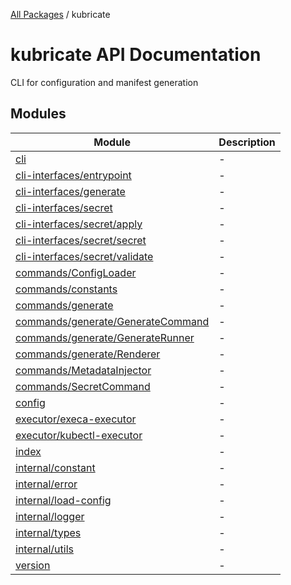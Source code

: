 [All Packages](../index.md) / kubricate

# kubricate API Documentation

CLI for configuration and manifest generation

## Modules

| Module | Description |
| ------ | ------ |
| [cli](cli/index.md) | - |
| [cli-interfaces/entrypoint](cli-interfaces/entrypoint/index.md) | - |
| [cli-interfaces/generate](cli-interfaces/generate/index.md) | - |
| [cli-interfaces/secret](cli-interfaces/secret/index.md) | - |
| [cli-interfaces/secret/apply](cli-interfaces/secret/apply/index.md) | - |
| [cli-interfaces/secret/secret](cli-interfaces/secret/secret/index.md) | - |
| [cli-interfaces/secret/validate](cli-interfaces/secret/validate/index.md) | - |
| [commands/ConfigLoader](commands/ConfigLoader/index.md) | - |
| [commands/constants](commands/constants/index.md) | - |
| [commands/generate](commands/generate/index.md) | - |
| [commands/generate/GenerateCommand](commands/generate/GenerateCommand/index.md) | - |
| [commands/generate/GenerateRunner](commands/generate/GenerateRunner/index.md) | - |
| [commands/generate/Renderer](commands/generate/Renderer/index.md) | - |
| [commands/MetadataInjector](commands/MetadataInjector/index.md) | - |
| [commands/SecretCommand](commands/SecretCommand/index.md) | - |
| [config](config/index.md) | - |
| [executor/execa-executor](executor/execa-executor/index.md) | - |
| [executor/kubectl-executor](executor/kubectl-executor/index.md) | - |
| [index](index/index.md) | - |
| [internal/constant](internal/constant/index.md) | - |
| [internal/error](internal/error/index.md) | - |
| [internal/load-config](internal/load-config/index.md) | - |
| [internal/logger](internal/logger/index.md) | - |
| [internal/types](internal/types/index.md) | - |
| [internal/utils](internal/utils/index.md) | - |
| [version](version/index.md) | - |
